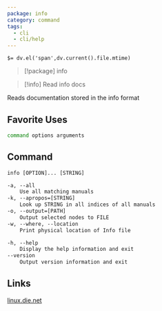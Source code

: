 ```yaml
---
package: info
category: command
tags:
  - cli
  - cli/help
---
```


`$= dv.el('span',dv.current().file.mtime)`
> [!package] info

> [!info] Read info docs

Reads documentation stored in the info format

## Favorite Uses
```sh
command options arguments
```

## Command
```txt
info [OPTION]... [STRING]

-a, --all
	Use all matching manuals
-k, --apropos=[STRING]
	Look up STRING in all indices of all manuals
-o, --output=[PATH]
	Output selected nodes to FILE
-w, --where, --location
	Print physical location of Info file

-h, --help
	Display the help information and exit 
--version
	Output version information and exit
```

## Links
[linux.die.net](https://linux.die.net/man/1/info)
